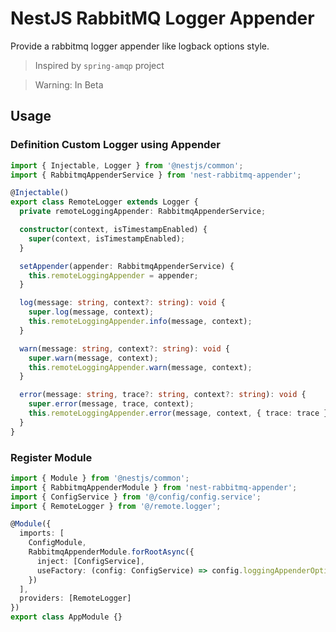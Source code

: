 # NestJS RabbitMQ Logger Appender

Provide a rabbitmq logger appender like logback options style.

> Inspired by `spring-amqp` project

> Warning: In Beta

## Usage

### Definition Custom Logger using Appender

```typescript
import { Injectable, Logger } from '@nestjs/common';
import { RabbitmqAppenderService } from 'nest-rabbitmq-appender';

@Injectable()
export class RemoteLogger extends Logger {
  private remoteLoggingAppender: RabbitmqAppenderService;

  constructor(context, isTimestampEnabled) {
    super(context, isTimestampEnabled);
  }

  setAppender(appender: RabbitmqAppenderService) {
    this.remoteLoggingAppender = appender;
  }

  log(message: string, context?: string): void {
    super.log(message, context);
    this.remoteLoggingAppender.info(message, context);
  }

  warn(message: string, context?: string): void {
    super.warn(message, context);
    this.remoteLoggingAppender.warn(message, context);
  }

  error(message: string, trace?: string, context?: string): void {
    super.error(message, trace, context);
    this.remoteLoggingAppender.error(message, context, { trace: trace });
  }
}
```

### Register Module

```typescript
import { Module } from '@nestjs/common';
import { RabbitmqAppenderModule } from 'nest-rabbitmq-appender';
import { ConfigService } from '@/config/config.service';
import { RemoteLogger } from '@/remote.logger';

@Module({
  imports: [
    ConfigModule,
    RabbitmqAppenderModule.forRootAsync({
      inject: [ConfigService],
      useFactory: (config: ConfigService) => config.loggingAppenderOptions
    })
  ],
  providers: [RemoteLogger]
})
export class AppModule {}
```
